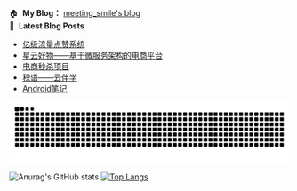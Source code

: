 🏠 &nbsp;**My Blog：** [meeting_smile's blog](https://meeting77smile.github.io/)<br>
📕 &nbsp;**Latest Blog Posts**
<!-- BLOG-POST-LIST:START -->
- [亿级流量点赞系统](http://localhost:1313/post/likesystem/)
- [星云好物——基于微服务架构的电商平台](http://localhost:1313/post/nebulamall/)
- [电商秒杀项目](http://localhost:1313/post/secondkill/)
- [积语——云伴学](http://localhost:1313/post/jiyuguidebook/)
- [Android笔记](http://localhost:1313/post/android_notes/)
<!-- BLOG-POST-LIST:END -->

<picture>
  <source media="(prefers-color-scheme: dark)" srcset="https://raw.githubusercontent.com/meeting77smile/meeting77smile/output/github-contribution-grid-snake-dark.svg">
  <source media="(prefers-color-scheme: light)" srcset="https://raw.githubusercontent.com/meeting77smile/meeting77smile/output/github-contribution-grid-snake.svg">
  <img alt="github contribution grid snake animation" src="https://raw.githubusercontent.com/meeting77smile/meeting77smile/output/github-contribution-grid-snake.svg">
</picture>

![Anurag's GitHub stats](https://github-readme-stats.vercel.app/api?username=meeting77smile&theme=ambient_gradient) [![Top Langs](https://github-readme-stats.vercel.app/api/top-langs/?username=meeting77smile&layout=donut)](https://github.com/anuraghazra/github-readme-stats)

